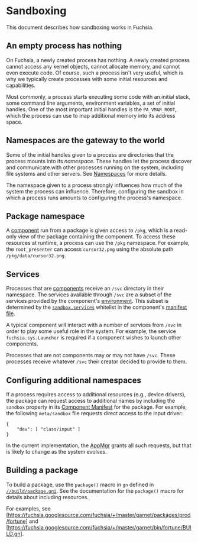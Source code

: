 # Sandboxing

This document describes how sandboxing works in Fuchsia.

## An empty process has nothing

On Fuchsia, a newly created process has nothing. A newly created process cannot
access any kernel objects, cannot allocate memory, and cannot even execute code.
Of course, such a process isn't very useful, which is why we typically create
processes with some initial resources and capabilities.

Most commonly, a process starts executing some code with an initial stack, some
command line arguments, environment variables, a set of initial handles. One of
the most important initial handles is the `PA_VMAR_ROOT`, which the process can
use to map additional memory into its address space.

## Namespaces are the gateway to the world

Some of the initial handles given to a process are directories that the process
mounts into its _namespace_. These handles let the process discover and
communicate with other processes running on the system, including file systems
and other servers. See [Namespaces](namespaces.md) for more details.

The namespace given to a process strongly influences how much of the system the
process can influence. Therefore, configuring the sandbox in which a process
runs amounts to configuring the process's namespace.

## Package namespace

A [component](../glossary.md#Component) run from a package is given access to
`/pkg`, which is a read-only view of the package containing the component. To
access these resources at runtime, a process can use the `/pkg` namespace. For
example, the `root_presenter` can access `cursor32.png` using the absolute path
`/pkg/data/cursor32.png`.

## Services

Processes that are [components](../glossary.md#Component) receive an `/svc`
directory in their namespace. The services available through `/svc` are a
subset of the services provided by the component's
[environment](../glossary.md#Environment). This subset is determined by the
[`sandbox.services`](package_metadata.md#sandbox) whitelist in the
component's [manifest file](package_metadata.md#Component-manifest).

A typical component will interact with a number of services from `/svc` in
order to play some useful role in the system. For example, the service
`fuchsia.sys.Launcher` is required if a component wishes to launch other
components.

Processes that are not components may or may not have `/svc`. These processes
receive whatever `/svc` their creator decided to provide to them.

## Configuring additional namespaces

If a process requires access to additional resources (e.g., device drivers),
the package can request access to additional names by including the `sandbox`
property in its  [Component Manifest](package_metadata.md#Component-Manifest)
for the package. For example, the following `meta/sandbox` file requests
direct access to the input driver:

```
{
    "dev": [ "class/input" ]
}
```

In the current implementation, the [AppMgr](../glossary.md#AppMgr) grants all such
requests, but that is likely to change as the system evolves.

## Building a package

To build a package, use the `package()` macro in `gn` defined in
[`//build/package.gni`](https://fuchsia.googlesource.com/fuchsia/+/master/build/package.gni).
See the documentation for the `package()` macro for details about including resources.

For examples, see [https://fuchsia.googlesource.com/fuchsia/+/master/garnet/packages/prod/fortune]
and [https://fuchsia.googlesource.com/fuchsia/+/master/garnet/bin/fortune/BUILD.gn].
